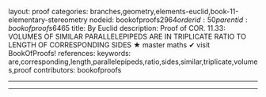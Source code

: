 layout: proof
categories: branches,geometry,elements-euclid,book-11-elementary-stereometry
nodeid: bookofproofs$2964
orderid: 50
parentid: bookofproofs$6465
title: By Euclid
description:  Proof of COR. 11.33: VOLUMES OF SIMILAR PARALLELEPIPEDS ARE IN TRIPLICATE RATIO TO LENGTH OF CORRESPONDING SIDES &#9733; master maths &#10004; visit BookOfProofs!
references: 
keywords: are,corresponding,length,parallelepipeds,ratio,sides,similar,triplicate,volumes,proof
contributors: bookofproofs

---


---

